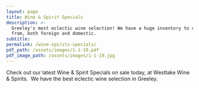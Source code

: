 ```yaml
---
layout: page
title: Wine & Spirit Specials
description: >-
  Greeley's most eclectic wine selection! We have a huge inventory to choose
  from, both foreign and domestic.
subtitle:
permalink: /wine-spirits-specials/
pdf_path: /assets/images/1-1-19.pdf
pdf_image_path: /assets/images/1-1-19.jpg
---
```


Check out our latest Wine & Spirit Specials on sale today, at Westlake Wine & Spirits.  We have the best eclectic wine selection in Greeley.